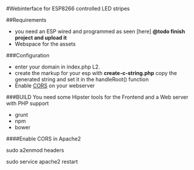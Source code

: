 #Webinterface for ESP8266 controlled LED stripes

##Requirements
* you need an ESP wired and programmed as seen [here] **@todo finish project and upload it**
* Webspace for the assets
 
 
###Configuration
- enter your domain in index.php L2. 
- create the markup for your esp with **create-c-string.php** copy the generated string and set it in the handleRoot() function
- Enable [CORS](https://en.wikipedia.org/wiki/Cross-origin_resource_sharing) on your webserver

###BUILD
You need some Hipster tools for the  Frontend and a Web server with PHP support

 * grunt
 * npm
 * bower


####Enable CORS in Apache2

sudo a2enmod headers

sudo service apache2 restart
